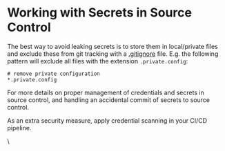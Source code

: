 # Working with Secrets in Source Control

The best way to avoid leaking secrets is to store them in local/private files and exclude these from git tracking with a [.gitignore](https://git-scm.com/docs/gitignore) file. E.g. the following pattern will exclude all files with the extension `.private.config`:

```
# remove private configuration
*.private.config
```

For more details on proper management of credentials and secrets in source control, and handling an accidental commit of secrets to source control.

As an extra security measure, apply credential scanning in your CI/CD pipeline.

\
